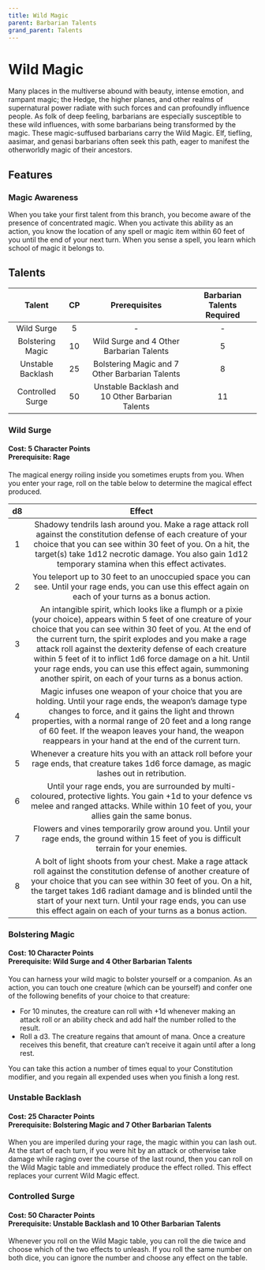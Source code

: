 ```yaml
---
title: Wild Magic
parent: Barbarian Talents
grand_parent: Talents
---
```


# Wild Magic
Many places in the multiverse abound with beauty, intense emotion, and rampant magic; the Hedge, the higher planes, and other realms of supernatural power radiate with such forces and can profoundly influence people. As folk of deep feeling, barbarians are especially susceptible to these wild influences, with some barbarians being transformed by the magic. These magic-suffused barbarians carry the Wild Magic. Elf, tiefling, aasimar, and genasi barbarians often seek this path, eager to manifest the otherworldly magic of their ancestors.

## Features

### Magic Awareness
When you take your first talent from this branch, you become aware of the presence of concentrated magic. When you activate this ability as an action, you know the location of any spell or magic item within 60 feet of you until the end of your next turn. When you sense a spell, you learn which school of magic it belongs to.

## Talents

| Talent | CP | Prerequisites | Barbarian Talents Required |
|:------:|:--:|:-------------:|:--------------------------:|
| Wild Surge | 5  | - | - |
| Bolstering Magic | 10 | Wild Surge and 4 Other Barbarian Talents | 5 |
| Unstable Backlash | 25 | Bolstering Magic and 7 Other Barbarian Talents | 8 |
| Controlled Surge | 50 | Unstable Backlash and 10 Other Barbarian Talents | 11 |

### Wild Surge
#### **Cost:** 5 Character Points<br>**Prerequisite:** Rage
The magical energy roiling inside you sometimes erupts from you. When you enter your rage, roll on the table below to determine the magical effect produced.

| d8 | Effect |
|:--:|:------:|
| 1 | Shadowy tendrils lash around you. Make a rage attack roll against the constitution defense of each creature of your choice that you can see within 30 feet of you. On a hit, the target(s) take 1d12 necrotic damage. You also gain 1d12 temporary stamina when this effect activates. |
| 2 | You teleport up to 30 feet to an unoccupied space you can see. Until your rage ends, you can use this effect again on each of your turns as a bonus action. |
| 3 | An intangible spirit, which looks like a flumph or a pixie (your choice), appears within 5 feet of one creature of your choice that you can see within 30 feet of you. At the end of the current turn, the spirit explodes and you make a rage attack roll against the dexterity defense of each creature within 5 feet of it to inflict 1d6 force damage on a hit. Until your rage ends, you can use this effect again, summoning another spirit, on each of your turns as a bonus action. |
| 4 | Magic infuses one weapon of your choice that you are holding. Until your rage ends, the weapon’s damage type changes to force, and it gains the light and thrown properties, with a normal range of 20 feet and a long range of 60 feet. If the weapon leaves your hand, the weapon reappears in your hand at the end of the current turn. |
| 5 | Whenever a creature hits you with an attack roll before your rage ends, that creature takes 1d6 force damage, as magic lashes out in retribution. |
| 6 | Until your rage ends, you are surrounded by multi-coloured, protective lights. You gain +1d to your defence vs melee and ranged attacks. While within 10 feet of you, your allies gain the same bonus. |
| 7 | Flowers and vines temporarily grow around you. Until your rage ends, the ground within 15 feet of you is difficult terrain for your enemies. |
| 8 | A bolt of light shoots from your chest. Make a rage attack roll against the constitution defense of another creature of your choice that you can see within 30 feet of you. On a hit, the target takes 1d6 radiant damage and is blinded until the start of your next turn. Until your rage ends, you can use this effect again on each of your turns as a bonus action. |

### Bolstering Magic
#### **Cost:** 10 Character Points<br>**Prerequisite:** Wild Surge and 4 Other Barbarian Talents
You can harness your wild magic to bolster yourself or a companion. As an action, you can touch one creature (which can be yourself) and confer one of the following benefits of your choice to that creature:
* For 10 minutes, the creature can roll with +1d whenever making an attack roll or an ability check and add half the number rolled to the result.
* Roll a d3. The creature regains that amount of mana. Once a creature receives this benefit, that creature can’t receive it again until after a long rest.

You can take this action a number of times equal to your Constitution modifier, and you regain all expended uses when you finish a long rest.

### Unstable Backlash
#### **Cost:** 25 Character Points<br>**Prerequisite:** Bolstering Magic and 7 Other Barbarian Talents
When you are imperiled during your rage, the magic within you can lash out. At the start of each turn, if you were hit by an attack or otherwise take damage while raging over the course of the last round, then you can roll on the Wild Magic table and immediately produce the effect rolled. This effect replaces your current Wild Magic effect.

### Controlled Surge
#### **Cost:** 50 Character Points<br>**Prerequisite:** Unstable Backlash and 10 Other Barbarian Talents
Whenever you roll on the Wild Magic table, you can roll the die twice and choose which of the two effects to unleash. If you roll the same number on both dice, you can ignore the number and choose any effect on the table.

